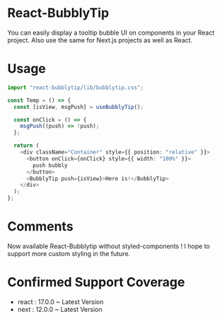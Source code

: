 # React-BubblyTip

You can easily display a tooltip bubble UI on components in your React project.
Also use the same for Next.js projects as well as React.

# Usage

```typescript
import "react-bubblytip/lib/bubblytip.css";

const Temp = () => {
  const [isView, msgPush] = useBubblyTip();

  const onClick = () => {
    msgPush((push) => !push);
  };

  return (
    <div className="Container" style={{ position: "relative" }}>
      <button onClick={onClick} style={{ width: "100%" }}>
        push bubbly
      </button>
      <BubblyTip push={isView}>Here is!</BubblyTip>
    </div>
  );
};
```

# Comments

Now available React-Bubblytip without styled-components !
I hope to support more custom styling in the future.

# Confirmed Support Coverage

- react : 17.0.0 ~ Latest Version
- next : 12.0.0 ~ Latest Version
